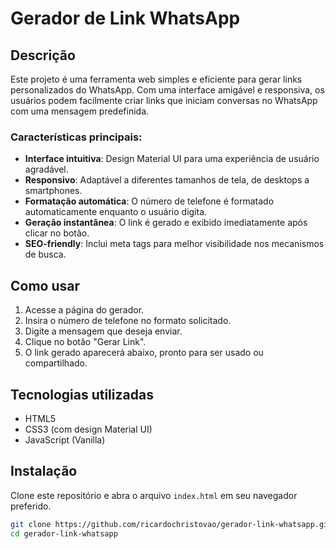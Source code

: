 # Gerador de Link WhatsApp

## Descrição

Este projeto é uma ferramenta web simples e eficiente para gerar links personalizados do WhatsApp. Com uma interface amigável e responsiva, os usuários podem facilmente criar links que iniciam conversas no WhatsApp com uma mensagem predefinida.

### Características principais:

- **Interface intuitiva**: Design Material UI para uma experiência de usuário agradável.
- **Responsivo**: Adaptável a diferentes tamanhos de tela, de desktops a smartphones.
- **Formatação automática**: O número de telefone é formatado automaticamente enquanto o usuário digita.
- **Geração instantânea**: O link é gerado e exibido imediatamente após clicar no botão.
- **SEO-friendly**: Inclui meta tags para melhor visibilidade nos mecanismos de busca.

## Como usar

1. Acesse a página do gerador.
2. Insira o número de telefone no formato solicitado.
3. Digite a mensagem que deseja enviar.
4. Clique no botão "Gerar Link".
5. O link gerado aparecerá abaixo, pronto para ser usado ou compartilhado.

## Tecnologias utilizadas

- HTML5
- CSS3 (com design Material UI)
- JavaScript (Vanilla)

## Instalação

Clone este repositório e abra o arquivo `index.html` em seu navegador preferido.

```bash
git clone https://github.com/ricardochristovao/gerador-link-whatsapp.git
cd gerador-link-whatsapp
